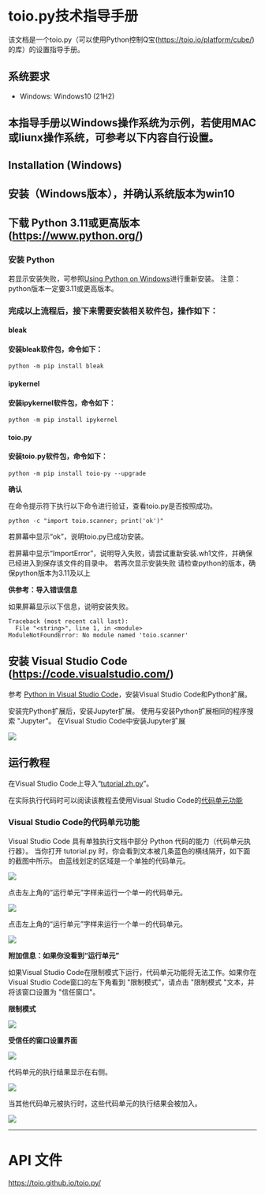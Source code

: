 # toio.py技术指导手册

该文档是一个toio.py（可以使用Python控制Q宝(https://toio.io/platform/cube/)的库）的设置指导手册。

## 系统要求

- Windows: Windows10 (21H2)

## 本指导手册以Windows操作系统为示例，若使用MAC或liunx操作系统，可参考以下内容自行设置。
## Installation (Windows)
## 安装（Windows版本），并确认系统版本为win10

## 下载 Python 3.11或更高版本(https://www.python.org/)

### 安装 Python

若显示安装失败，可参照[Using Python on Windows](https://docs.python.org/3/using/windows.html)进行重新安装。
注意：python版本一定要3.11或更高版本。

### 完成以上流程后，接下来需要安装相关软件包，操作如下：

#### bleak
#### 安装bleak软件包，命令如下：

```
python -m pip install bleak
```

#### ipykernel
#### 安装ipykernel软件包，命令如下：

```
python -m pip install ipykernel
```

#### toio.py
#### 安装toio.py软件包，命令如下：

```
python -m pip install toio-py --upgrade
```

**确认**

在命令提示符下执行以下命令进行验证，查看toio.py是否按照成功。

```
python -c "import toio.scanner; print('ok')"
```

若屏幕中显示“ok”，说明toio.py已成功安装。

若屏幕中显示“ImportError”，说明导入失败，请尝试重新安装.wh1文件，并确保已经进入到保存该文件的目录中。
若再次显示安装失败
请检查python的版本，确保python版本为3.11及以上

**供参考：导入错误信息**

如果屏幕显示以下信息，说明安装失败。

```
Traceback (most recent call last):
  File "<string>", line 1, in <module>
ModuleNotFoundError: No module named 'toio.scanner'
```

## 安装 Visual Studio Code (https://code.visualstudio.com/)

参考 [Python in Visual Studio Code](https://code.visualstudio.com/docs/languages/python)，安装Visual Studio Code和Python扩展。

安装完Python扩展后，安装Jupyter扩展。
使用与安装Python扩展相同的程序搜索 "Jupyter"。
在Visual Studio Code中安装Jupyter扩展

![](image/IMG-2022-12-08-13-58-34.png)

## 运行教程

在Visual Studio Code上导入“[tutorial.zh.py](https://github.com/toio/toio.py/releases/latest/download/tutorial.zh.py)”。

在实际执行代码时可以阅读该教程去使用Visual Studio Code的[代码单元功能](https://code.visualstudio.com/docs/python/jupyter-support-py#_jupyter-code-cell)

### Visual Studio Code的代码单元功能

Visual Studio Code 具有单独执行文档中部分 Python 代码的能力（代码单元执行器）。
当你打开 tutorial.py 时，你会看到文本被几条蓝色的横线隔开，如下面的截图中所示。
由蓝线划定的区域是一个单独的代码单元。

![](image/IMG-2023-01-06-09-38-30.png)


点击左上角的“运行单元”字样来运行一个单一的代码单元。

![](image/IMG-2023-01-06-09-39-00.png)


点击左上角的“运行单元”字样来运行一个单一的代码单元。

![](image/IMG-2023-01-06-09-41-19.png)

**附加信息：如果你没看到“运行单元”**

如果Visual Studio Code在限制模式下运行，代码单元功能将无法工作。如果你在Visual Studio Code窗口的左下角看到 "限制模式"，请点击 "限制模式 "文本，并将该窗口设置为 "信任窗口"。

**限制模式**

![](image/IMG-2022-12-05-09-46-13.png)

**受信任的窗口设置界面**

![](image/IMG-2022-12-05-09-53-08.png)

代码单元的执行结果显示在右侧。

![](image/IMG-2023-01-06-09-39-51.png)

当其他代码单元被执行时，这些代码单元的执行结果会被加入。

![](image/IMG-2023-01-06-09-40-03.png)

---

# API 文件

https://toio.github.io/toio.py/

